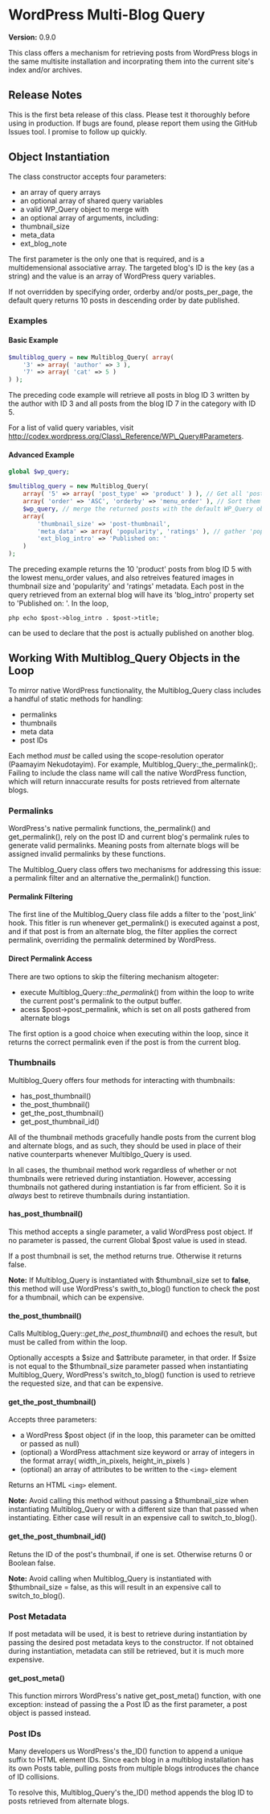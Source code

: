 # WordPress Multi-Blog Query #

**Version:** 0.9.0

This class offers a mechanism for retrieving posts from WordPress blogs in the same multisite installation and incorprating them into the current site's index and/or archives.

## Release Notes ##

This is the first beta release of this class. Please test it thoroughly before using in production. If bugs are found, please report them using the GitHub Issues tool. I promise to follow up quickly.

## Object Instantiation ##

The class constructor accepts four parameters:

 - an array of query arrays
 - an optional array of shared query variables
 - a valid WP_Query object to merge with
 - an optional array of arguments, including:
  - thumbnail_size
  - meta\_data
  - ext\_blog\_note

The first parameter is the only one that is required, and is a multidemensional associative array. The targeted blog's ID is the key (as a string) and the value is an array of WordPress query variables.

If not overridden by specifying order, orderby and/or posts\_per\_page, the default query returns 10 posts in descending order by date published.

### Examples ###

#### Basic Example ####

```php
$multiblog_query = new Multiblog_Query( array(
	'3' => array( 'author' => 3 ),
	'7' => array( 'cat' => 5 )
) );
```

The preceding code example will retrieve all posts in blog ID 3 written by the author with ID 3 and all posts from the blog ID 7 in the category with ID 5.

For a list of valid query variables, visit http://codex.wordpress.org/Class\_Reference/WP\_Query#Parameters.

#### Advanced Example ####

```php
global $wp_query;

$multiblog_query = new Multiblog_Query(
	array( '5' => array( 'post_type' => 'product' ) ), // Get all 'posts' from Blog ID 5
	array( 'order' => 'ASC', 'orderby' => 'menu_order' ), // Sort them by ascending Menu Order
	$wp_query, // merge the returned posts with the default WP_Query object
	array(
		'thumbnail_size' => 'post-thumbnail',
		'meta_data' => array( 'popularity', 'ratings' ), // gather 'popularity' and 'ratings' post meta data
		'ext_blog_intro' => 'Published on: '
	)
);
```

The preceding example returns the 10 'product' posts from blog ID 5 with the lowest menu_order values, and also retreives featured images in thumbnail size and 'popularity' and 'ratings' metadata. Each post in the query
retrieved from an external blog will have its 'blog_intro' property set to 'Published on: '. In the loop,

```php echo $post->blog_intro . $post->title; ```

can be used to declare that the post is actually published on another blog.

## Working With Multiblog\_Query Objects in the Loop ##

To mirror native WordPress functionality, the Multiblog\_Query class includes a handful of static methods for handling:

 - permalinks
 - thumbnails
 - meta data
 - post IDs

Each method *must* be called using the scope-resolution operator (Paamayim Nekudotayim). For example, Multiblog\_Query:_the\_permalink\();. Failing to include the class name will call the native WordPress function, which will return innaccurate results for posts retrieved from alternate blogs.

### Permalinks ###

WordPress's native permalink functions, the\_permalink() and get\_permalink(), rely on the post ID and current blog's permalink rules to generate valid permalinks. Meaning posts from alternate blogs will be assigned invalid permalinks by these functions.

The Multiblog\_Query class offers two mechanisms for addressing this issue: a permalink filter and an alternative the_permalink() function.

#### Permalink Filtering ####

The first line of the Multiblog\_Query class file adds a filter to the 'post_link' hook. This fitler is run whenever get\_permalink() is executed against a post, and if that post is from an alternate blog, the filter applies the correct permalink, overriding the permalink determined by WordPress.

#### Direct Permalink Access ####

There are two options to skip the filtering mechanism altogeter:

 - execute Multiblog\_Query::_the\_permalink_() from within the loop to write the current post's permalink to the output buffer.
 - acess $post->post_permalink, which is set on all posts gathered from alternate blogs

The first option is a good choice when executing within the loop, since it returns the correct permalink even if the post is from the current blog.

### Thumbnails ###

Multiblog\_Query offers four methods for interacting with thumbnails:

 - has\_post\_thumbnail()
 - the\_post\_thumbnail()
 - get\_the\_post_thumbnail()
 - get\_post\_thumbnail\_id()

All of the thumbnail methods gracefully handle posts from the current blog and alternate blogs, and as such, they should be used in place of their native counterparts whenever Multiblgo_Query is used.

In all cases, the thumbnail method work regardless of whether or not thumbnails were retrieved during instantiation.  However, accessing thumbnails not gathered during instantiation is far from efficient. So it is *always* best to retireve thumbnails during instantiation.

#### has\_post\_thumbnail() ####

This method accepts a single parameter, a valid WordPress post object. If no parameter is passed, the current Global $post value is used in stead.

If a post thumbnail is set, the method returns true. Otherwise it returns false.

**Note:** If Multiblog\_Query is instantiated with $thumbnail_size set to **false**, this method will use WordPress's swith_to_blog() function to check the post for a thumbnail, which can be expensive.

#### the\_post\_thumbnail() ####

Calls Multiblog\_Query::_get\_the\_post\_thumbnail_() and echoes the result, but must be called from within the loop.

Optionally accespts a $size and $attribute parameter, in that order. If $size is not equal to the $thumbnail_size parameter passed when instantiating Multiblog\_Query, WordPress's switch_to_blog() function is used to retrieve the requested size, and that can be expensive.

#### get\_the\_post\_thumbnail() ####

Accepts three parameters:

 - a WordPress $post object (if in the loop, this parameter can be omitted or passed as null)
 - (optional) a WordPress attachment size keyword or array of integers in the format array( width_in_pixels, height_in_pixels )
 - (optional) an array of attributes to be written to the ```<img>``` element

Returns an HTML ```<img>``` element.

**Note:** Avoid calling this method without passing a $thumbnail_size when instantiating Multiblog\_Query or with a different size than that passed when instantiating. Either case will result in an expensive call to switch_to_blog().

#### get\_the\_post\_thumbnail\_id() ####

Retuns the ID of the post's thumbnail, if one is set. Otherwise returns 0 or Boolean false.

**Note:** Avoid calling when Multiblog\_Query is instantiated with $thumbnail_size = false, as this will result in an expensive call to switch_to_blog().

### Post Metadata ###

If post metadata will be used, it is best to retrieve during instantiation by passing the desired post metadata keys to the constructor. If not obtained during instantiation, metadata can still be retrieved, but it is much more expensive.

#### get\_post\_meta() ####

This function mirrors WordPress's native get\_post\_meta() function, with one exception: instead of passing the a Post ID as the first parameter, a post object is passed instead.

### Post IDs ###

Many developers us WordPress's the\_ID() function to append a unique suffix to HTML element IDs. Since each blog in a multiblog installation has its own Posts table, pulling posts from multiple blogs introduces the chance of ID collisions.

To resolve this, Multiblog\_Query's the\_ID() method appends the blog ID to posts retrieved from alternate blogs.